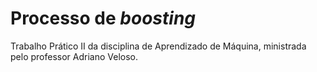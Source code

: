 # Processo de *boosting*

Trabalho Prático II da disciplina de Aprendizado de Máquina, ministrada pelo professor Adriano Veloso.

